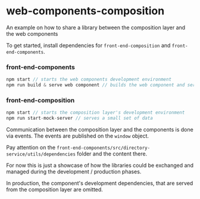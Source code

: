 # web-components-composition
An example on how to share a library between the composition layer and the web components

To get started, install dependencies for `front-end-composition` and `front-end-components`.

### front-end-components
```ts
npm start // starts the web components development environment
npm run build & serve web component // builds the web component and serves it on a url localhost:5001

```

### front-end-composition
```ts
npm start // starts the composition layer's development environment
npm run start-mock-server // serves a small set of data
```

Communication between the composition layer and the components is done via events. The events are published on the `window` object.

Pay attention on the `front-end-components/src/directory-service/utils/dependencies` folder and the content there.

For now this is just a showcase of how the libraries could be exchanged and managed during the development / production phases.

In production, the component's development dependencies, that are served from the composition layer are omitted.
